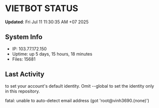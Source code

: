 # VIETBOT STATUS
**Updated**: Fri Jul 11 11:30:35 AM +07 2025

## System Info
- IP: 103.77.172.150
- Uptime: up 5 days, 15 hours, 18 minutes
- Files: 15681

## Last Activity

to set your account's default identity.
Omit --global to set the identity only in this repository.

fatal: unable to auto-detect email address (got 'root@vinh3690.(none)')
